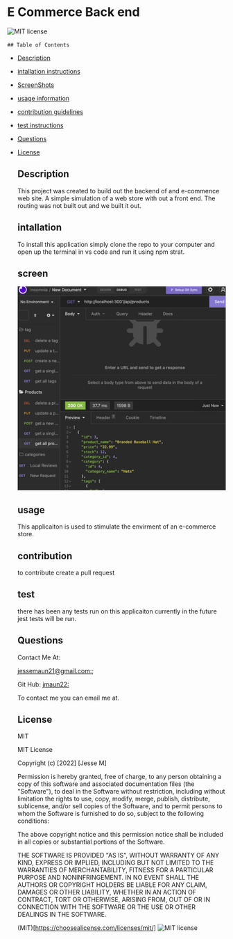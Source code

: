 # E Commerce Back end
  
  ![MIT license](https://img.shields.io/badge/license-MIT-blue.svg)

    ## Table of Contents
  - [Description](#description)
  - [intallation instructions](#intallation)
  - [ScreenShots](#screen)
  
  - [usage information](#usage)
  - [contribution guidelines](#contribution)

  - [test instructions](#test)
  - [Questions](#Questions)
  - [License](#License)



    ## Description
    This project was created to build out the backend of and e-commence web site. A simple simulation of a web store with out a front end. The routing was not built out and we built it out.

    ## intallation 
    To install this application simply clone the repo to your computer and open up the terminal in vs code and run it using npm strat.

    ## screen
    ![WebShot](Assets/shot.png)


    ## usage 

    This applicaiton is used to stimulate the envirment of an e-commerce store.

    ## contribution

    to contribute create a pull request 

    ## test 

    there has been any tests run on this applicaiton currently in the future jest tests will be run.

    ## Questions

    Contact Me At:



    [jessemaun21@gmail.com:](jessemaun21@gmail.com);

    Git Hub:
    [jmaun22:](https://github.com/Jmaun22)

    To contact me you can email me at.

    ## License
    MIT
  
    
    MIT License

    Copyright (c) [2022] [Jesse M]
    
    Permission is hereby granted, free of charge, to any person obtaining a copy
    of this software and associated documentation files (the "Software"), to deal
    in the Software without restriction, including without limitation the rights
    to use, copy, modify, merge, publish, distribute, sublicense, and/or sell
    copies of the Software, and to permit persons to whom the Software is
    furnished to do so, subject to the following conditions:
    
    The above copyright notice and this permission notice shall be included in all
    copies or substantial portions of the Software.
    
    THE SOFTWARE IS PROVIDED "AS IS", WITHOUT WARRANTY OF ANY KIND, EXPRESS OR
    IMPLIED, INCLUDING BUT NOT LIMITED TO THE WARRANTIES OF MERCHANTABILITY,
    FITNESS FOR A PARTICULAR PURPOSE AND NONINFRINGEMENT. IN NO EVENT SHALL THE
    AUTHORS OR COPYRIGHT HOLDERS BE LIABLE FOR ANY CLAIM, DAMAGES OR OTHER
    LIABILITY, WHETHER IN AN ACTION OF CONTRACT, TORT OR OTHERWISE, ARISING FROM,
    OUT OF OR IN CONNECTION WITH THE SOFTWARE OR THE USE OR OTHER DEALINGS IN THE
    SOFTWARE.


    (MIT)[https://choosealicense.com/licenses/mit/]
    ![MIT license](https://img.shields.io/badge/license-MIT-blue.svg)

   

  
  